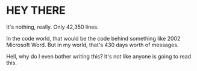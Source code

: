 # HEY THERE
It's nothing, really.  Only 42,350 lines. 

In the code world, that would be the code behind something like 2002 Microsoft Word. But in my world, that's 430 days worth of messages.


Hell, why do I even bother writing this? It's not like anyone is going to read this. 